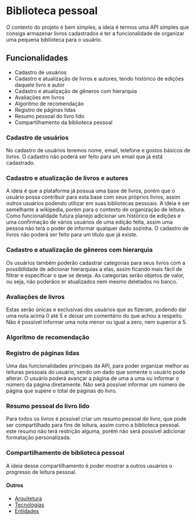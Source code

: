 # Biblioteca pessoal

O contexto do projeto é bem simples, a ideia é termos uma API simples que consiga armazenar livros cadastrados e ter a funcionalidade de organizar uma pequena biblioteca para o usuário.

## Funcionalidades

- Cadastro de usuários
- Cadastro e atualização de livros e autores, tendo histórico de edições daquele livro e autor
- Cadastro e atualização de gêneros com hierarquia
- Avaliações em livros
- Algoritmo de recomendação
- Registro de páginas lidas
- Resumo pessoal do livro lido
- Compartilhamento da biblioteca pessoal

### Cadastro de usuários

No cadastro de usuários teremos nome, email, telefone e gostos básicos de livros.
O cadastro não poderá ser feito para um email que já está cadastrado.

### Cadastro e atualização de livros e autores

A ideia é que a plataforma já possua uma base de livros, porém que o usuário possa contribuir para esta base com seus próprios livros, assim outros usuários podendo utilizar em suas bibliotecas pessoais. A ideia é ser semelhante à wikipedia, porém para o contexto de organização de leitura. Como funcionalidade futura planejo adicionar um histórico de edições e uma confirmação de vários usuários de uma edição feita, assim uma pessoa não terá o poder de informar qualquer dado sozinha.
O cadastro de livros não poderá ser feito para um título que já existe.

### Cadastro e atualização de gêneros com hierarquia

Os usuários também poderão cadastrar categorias para seus livros com a possibilidade de adicionar hierarquias a elas, assim ficando mais fácil de filtrar e especificar o que se deseja.
As categorias serão objetos de valor, ou seja, não poderãos er atualizados nem mesmo deletados no banco.

### Avaliações de livros

Estas serão únicas e exclusivas dos usuários que as fizeram, podendo dar uma nota acima 0 até 5 e deixar um comentário do que achou a respeito.
Não é possível informar uma nota menor ou igual a zero, nem superior a 5.

### Algoritmo de recomendação

### Registro de páginas lidas

Uma das funcionalidades principais da API, para poder organizar melhor as leituras pessoais do usuário, sendo um dado que somente o usuário pode alterar.
O usuário poderá avançar a página de uma a uma ou informar o número da página diretamente.
Não será possível informar um número de página que supere o total de páginas do livro.

### Resumo pessoal do livro lido

Para todos os livros é possível criar um resumo pessoal do livro, que pode ser compartilhado para fins de leitura, assim como a biblioteca pessoal.
este resumo não terá restrição alguma, porém não será possível adicionar formatação personalizada.

### Compartilhamento de biblioteca pessoal

A ideia desse compartilhamento é poder mostrar a outros usuários o progresso de leitura pessoal.

#### Outros

- [Arquitetura](./docs/architecture.md)
- [Tecnologias](./docs/technologies.md)
- [Entidades](./docs/entities.md)
